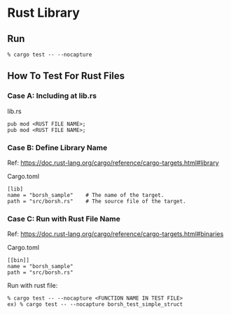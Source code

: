 # Rust Library
## Run
```
% cargo test -- --nocapture
```

## How To Test For Rust Files
### Case A: Including at lib.rs
lib.rs
```
pub mod <RUST FILE NAME>;
pub mod <RUST FILE NAME>;
```

### Case B: Define Library Name
Ref: https://doc.rust-lang.org/cargo/reference/cargo-targets.html#library

Cargo.toml
```
[lib]
name = "borsh_sample"    # The name of the target.
path = "src/borsh.rs"    # The source file of the target.
```

### Case C: Run with Rust File Name
Ref: https://doc.rust-lang.org/cargo/reference/cargo-targets.html#binaries

Cargo.toml
```
[[bin]]
name = "borsh_sample"
path = "src/borsh.rs"
```

Run with rust file:
```
% cargo test -- --nocapture <FUNCTION NAME IN TEST FILE>
ex) % cargo test -- --nocapture borsh_test_simple_struct
```
